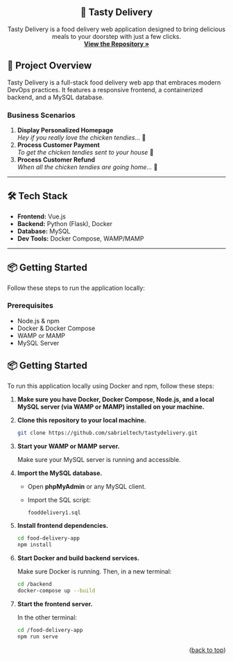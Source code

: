 <a name="readme-top"></a>

<br />
<div align="center">

<h2 align="center">🍔 Tasty Delivery</h2>

  <p align="center">
    Tasty Delivery is a food delivery web application designed to bring delicious meals to your doorstep with just a few clicks.
    <br />
    <a href="https://github.com/sabrieltech/tastydelivery"><strong>View the Repository »</strong></a>
  </p>
</div>

## 🍕 Project Overview

Tasty Delivery is a full-stack food delivery web app that embraces modern DevOps practices. It features a responsive frontend, a containerized backend, and a MySQL database.

### Business Scenarios

1. **Display Personalized Homepage**  
   _Hey if you really love the chicken tendies..._ 🍗  
2. **Process Customer Payment**  
   _To get the chicken tendies sent to your house_ 🛵  
3. **Process Customer Refund**  
   _When all the chicken tendies are going home..._ 💸  

---

## 🛠️ Tech Stack

- **Frontend:** Vue.js  
- **Backend:** Python (Flask), Docker  
- **Database:** MySQL  
- **Dev Tools:** Docker Compose, WAMP/MAMP

---

## 📦 Getting Started

Follow these steps to run the application locally:

### Prerequisites

- Node.js & npm  
- Docker & Docker Compose  
- WAMP or MAMP  
- MySQL Server

## 📦 Getting Started

To run this application locally using Docker and npm, follow these steps:

1. **Make sure you have Docker, Docker Compose, Node.js, and a local MySQL server (via WAMP or MAMP) installed on your machine.**

2. **Clone this repository to your local machine.**

   ```bash
   git clone https://github.com/sabrieltech/tastydelivery.git
   ```

3. **Start your WAMP or MAMP server.**

   Make sure your MySQL server is running and accessible.

4. **Import the MySQL database.**

   - Open **phpMyAdmin** or any MySQL client.
   - Import the SQL script:

     ```sql
     fooddelivery1.sql
     ```

5. **Install frontend dependencies.**

   ```bash
   cd food-delivery-app
   npm install
   ```

6. **Start Docker and build backend services.**

   Make sure Docker is running. Then, in a new terminal:

   ```bash
   cd /backend
   docker-compose up --build
   ```

7. **Start the frontend server.**

   In the other terminal:

   ```bash
   cd /food-delivery-app
   npm run serve
   ```

<p align="right">(<a href="#readme-top">back to top</a>)</p>


